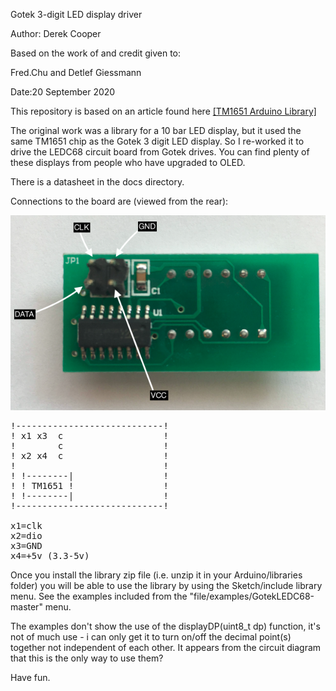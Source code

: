 Gotek 3-digit LED display driver


  Author: Derek Cooper
  
  Based on the work of and credit given to:
  
  Fred.Chu and Detlef Giessmann


  Date:20 September 2020


This repository is based on an article found here [[TM1651 Arduino Library]](https://www.instructables.com/id/Arduino-Library-and-Examples-for-TM1651-New-Style-/) 

The original work was a library for a 10 bar LED display, but it used the same TM1651 chip as the Gotek 3 digit LED display. So I re-worked it to drive the LEDC68 circuit board from Gotek drives. You can find plenty of these displays from people who have upgraded to OLED.

There is a datasheet in the docs directory.

Connections to the board are (viewed from the rear):

![LEDC68 Pinout](https://github.com/coopzone-dc/GotekLEDC68/blob/master/docs/LEDC68-pin.png)

<pre>
!----------------------------!
! x1 x3  c                   !
!        c                   !
! x2 x4  c                   !
!                            !
! !--------|                 !
! ! TM1651 !                 !
! !--------|                 !
!----------------------------!

x1=clk
x2=dio
x3=GND
x4=+5v (3.3-5v)
</pre>

Once you install the library zip file (i.e. unzip it in your Arduino/libraries folder) you will be able to use the library by using the Sketch/include library menu. See the examples included from the "file/examples/GotekLEDC68-master" menu.

The examples don't show the use of the displayDP(uint8_t dp) function, it's not of much use - i can only get it to turn on/off the decimal point(s) together not independent of each other. It appears from the circuit diagram that this is the only way to use them?

Have fun.
